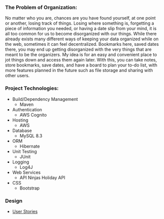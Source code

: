 ### The Problem of Organization:

No matter who you are, chances are you have found yourself, at one point or another, losing track of things. Losing where something is, forgetting a piece of information you needed, or having a date slip from your mind, it is all too common for us to become disorganized with our things. While there already exists many different ways of keeping your data organized while on the web, sometimes it can feel decentralized. Bookmarks here, saved dates there, you may end up getting disorganized with the very things that are meant to be the organizers. My idea is for an easy and convenient place to jot things down and access them again later. With this, you can take notes, store bookmarks, save dates, and have a board to plan your to-do list, with more features planned in the future such as file storage and sharing with other users.


### Project Technologies:

* Build/Dependency Management
  * Maven
* Authentication
  * AWS Cognito
* Hosting
  * AWS
* Database
  * MySQL 8.3
* ORM
  * Hibernate
* Unit Testing
  * JUnit
* Logging
  * Log4J
* Web Services
  * API Ninjas Holiday API
* CSS
  * Bootstrap

### Design
* [User Stories](/design/UserStories.md) 
